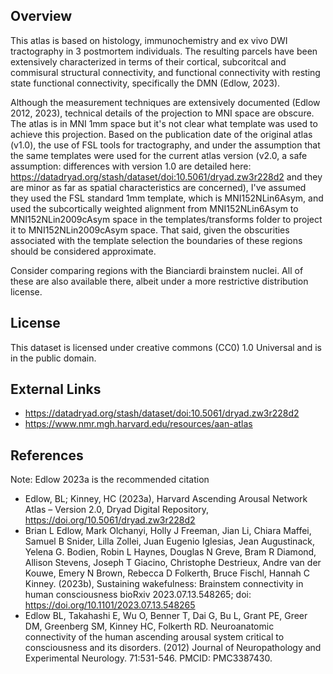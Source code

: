 ## Overview

This atlas is based on histology, immunochemistry and ex vivo DWI tractography 
in 3 postmortem individuals. The resulting parcels have been extensively 
characterized in terms of their cortical, subcoritcal and commisural 
structural connectivity, and functional connectivity with resting state 
functional connectivity, specifically the DMN (Edlow, 2023).

Although the measurement techniques are extensively documented (Edlow 2012, 
2023), technical details of the projection to MNI space are obscure.  The 
atlas is in MNI 1mm space but it's not clear what template was used to achieve 
this projection. Based on the publication date of the original atlas (v1.0), 
the use of FSL tools for tractography, and under the assumption that the same 
templates were used for the current atlas version (v2.0, a safe assumption: 
differences with version 1.0 are detailed here: 
https://datadryad.org/stash/dataset/doi:10.5061/dryad.zw3r228d2 and they are
minor as far as spatial characteristics are concerned), I've assumed they 
used the FSL standard 1mm template, which is MNI152NLin6Asym, and used the
subcortically weighted alignment from MNI152NLin6Asym to MNI152NLin2009cAsym
space in the templates/transforms folder to project it to MNI152NLin2009cAsym
space. That said, given the obscurities associated with the template selection 
the boundaries of these regions should be considered approximate.

Consider comparing regions with the Bianciardi brainstem nuclei. All of these
are also available there, albeit under a more restrictive distribution license.

## License

This dataset is licensed under creative commons (CC0) 1.0 Universal and is in
the public domain.

## External Links

* https://datadryad.org/stash/dataset/doi:10.5061/dryad.zw3r228d2
* https://www.nmr.mgh.harvard.edu/resources/aan-atlas


## References

Note: Edlow 2023a is the recommended citation

* Edlow, BL; Kinney, HC (2023a), Harvard Ascending Arousal Network Atlas – Version 2.0, Dryad Digital Repository, https://doi.org/10.5061/dryad.zw3r228d2
* Brian L Edlow, Mark Olchanyi, Holly J Freeman, Jian Li, Chiara Maffei, Samuel B Snider, Lilla Zollei, Juan Eugenio Iglesias, Jean Augustinack, Yelena G. Bodien, Robin L Haynes, Douglas N Greve, Bram R Diamond, Allison Stevens, Joseph T Giacino, Christophe Destrieux, Andre van der Kouwe, Emery N Brown, Rebecca D Folkerth, Bruce Fischl, Hannah C Kinney. (2023b), Sustaining wakefulness: Brainstem connectivity in human consciousness bioRxiv 2023.07.13.548265; doi: https://doi.org/10.1101/2023.07.13.548265
* Edlow BL, Takahashi E, Wu O, Benner T, Dai G, Bu L, Grant PE, Greer DM, Greenberg SM, Kinney HC, Folkerth RD. Neuroanatomic connectivity of the human ascending arousal system critical to consciousness and its disorders. (2012) Journal of Neuropathology and Experimental Neurology. 71:531-546.  PMCID: PMC3387430.
